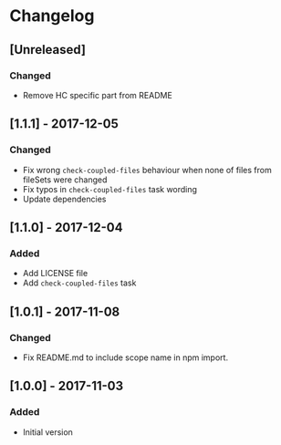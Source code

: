 # Changelog

## [Unreleased]
### Changed
- Remove HC specific part from README

## [1.1.1] - 2017-12-05
### Changed
- Fix wrong `check-coupled-files` behaviour when none of files from fileSets were changed
- Fix typos in `check-coupled-files` task wording
- Update dependencies

## [1.1.0] - 2017-12-04
### Added
- Add LICENSE file
- Add `check-coupled-files` task

## [1.0.1] - 2017-11-08
### Changed
- Fix README.md to include scope name in npm import.

## [1.0.0] - 2017-11-03
### Added
- Initial version
